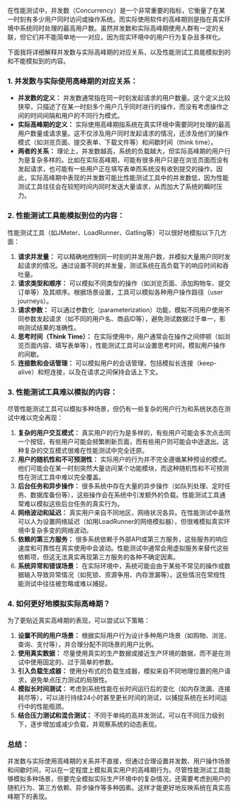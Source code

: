 在性能测试中，并发数（Concurrency）是一个非常重要的指标，它衡量了在某一时刻有多少用户同时访问或操作系统。而实际使用软件的高峰期则是指在真实环境中系统同时处理的最高用户数。虽然并发数和实际高峰期使用人群有一定的关联，但它们并不能简单地一一对应，因为现实环境中的用户行为复杂且多样化。

下面我将详细解释并发数与实际高峰期的对应关系，以及性能测试工具能模拟到的和不能模拟到的内容。

### 1. **并发数与实际使用高峰期的对应关系：**

- **并发数的定义：**
  并发数通常指在同一时刻发起请求的用户数量。这个定义比较狭窄，只描述了在某一时刻多个用户几乎同时进行的操作，而没有考虑操作之间的时间间隔和用户的不同行为模式。
- **实际高峰期的定义：**
  实际使用高峰期指系统在真实环境中需要同时处理的最高用户数量或请求量。这不仅涉及用户同时发起请求的情况，还涉及他们的操作模式（如浏览页面、提交表单、下载文件等）和间歇时间（think time）。
- **两者的关系：**
  理论上，并发数越高，系统的负载越大，但实际高峰期的用户行为是复杂多样的。比如在实际高峰期，可能有很多用户只是在浏览页面而没有发起请求，也可能有一些用户正在填写表单而系统没有收到提交的操作。因此，实际高峰期中表现的并发数可能比性能测试工具中的并发数低，因为性能测试工具往往会在较短时间内同时发送大量请求，从而加大了系统的瞬时压力。

### 2. **性能测试工具能模拟到位的内容：**

性能测试工具（如JMeter、LoadRunner、Gatling等）可以很好地模拟以下几方面：

1. **请求并发量：**
   可以精确地控制同一时刻的并发用户数，并模拟大量用户同时发起请求的情况。通过设置不同的并发量，测试系统在高负载下的响应时间和吞吐量。
2. **请求类型和顺序：**
   可以模拟不同类型的操作（如浏览页面、添加购物车、提交订单等）及其顺序。根据场景设置，工具可以模拟各种用户操作路径（user journeys）。
3. **请求参数：**
   可以通过参数化（parameterization）功能，模拟不同用户使用不同参数发起请求（如不同的用户名、商品ID等），避免测试数据过于单一，影响测试结果的准确性。
4. **思考时间（Think Time）：**
   在实际使用中，用户通常会在操作之间停顿（如浏览页面内容、填写表单等），性能测试工具可以设置思考时间，模拟用户操作的间歇。
5. **连接数和会话管理：**
   可以模拟用户的会话管理，包括模拟长连接（keep-alive）和短连接，以及在请求之间保持会话上下文。

### 3. **性能测试工具难以模拟的内容：**

尽管性能测试工具可以模拟多种场景，但仍有一些复杂的用户行为和系统状态在测试中难以完全再现：

1. **复杂的用户交互模式：**
   真实用户的行为是多样的，有些用户可能会多次点击同一个按钮，有些用户可能会频繁刷新页面，而有些用户则可能会中途退出。这种复杂的交互模式很难在性能测试中完全还原。
2. **用户的随机性和不可预测性：**
   实际用户的行为并不完全遵循某种预设的模式。他们可能会在某一时刻突然大量访问某个功能模块，而这种随机性和不可预测性在测试工具中难以完全覆盖。
3. **后台任务和异步操作：**
   很多系统中存在大量的异步操作（如队列处理、定时任务、数据库备份等），这些操作会在系统中引发额外的负载。性能测试工具通常难以模拟这些后台任务的真实行为。
4. **网络波动和延迟：**
   真实用户来自不同地区，网络状况各异。在性能测试中虽然可以人为设置网络延迟（如用LoadRunner的网络模拟器），但很难模拟真实环境中复杂多变的网络波动。
5. **依赖的第三方服务：**
   很多系统依赖于外部API或第三方服务，这些服务的响应速度和可靠性在真实使用中会波动。性能测试中通常会用虚拟服务来替代这些依赖项，但这无法真实再现第三方服务的各种不确定因素。
6. **系统异常和错误场景：**
   在实际环境中，系统可能会由于某些不常见的操作或数据输入导致异常情况（如死锁、资源争用、内存泄漏等）。这些情况在常规性能测试中往往被忽略或难以捕捉。

### 4. **如何更好地模拟实际高峰期？**

为了更贴近真实高峰期的表现，可以尝试以下策略：

1. **设置不同的用户场景：**
   根据实际用户行为设计多种用户场景（如购物、浏览、查询、支付等），并合理分配不同场景的用户比例。
2. **使用真实数据：**
   尽量使用真实的生产数据或接近生产环境的数据，而不是在测试中使用固定的、过于简单的参数。
3. **引入负载生成器：**
   使用分布式的负载生成器，模拟来自不同地理位置的用户请求，避免单点压力测试的局限性。
4. **模拟长时间测试：**
   考虑到系统性能在长时间运行后的变化（如内存泄漏、连接耗尽等），可以进行持续24小时甚至更长时间的测试，以捕捉系统在长时间运行中的性能瓶颈。
5. **结合压力测试和混合测试：**
   不同于单纯的高并发测试，可以在不同压力级别下，逐步增加或减少负载，并观察系统的动态表现。

### 总结：

并发数与实际使用高峰期的关系并不直接，但通过合理设置并发数、用户操作场景和间歇时间，可以在一定程度上模拟真实用户的高峰期行为。尽管性能测试工具能够模拟多种场景，但要完全模拟实际生产环境中的复杂情况，还需要考虑到用户的随机行为、第三方依赖、异步操作等多种因素。这样才能更好地反映系统在真实高峰期下的表现。